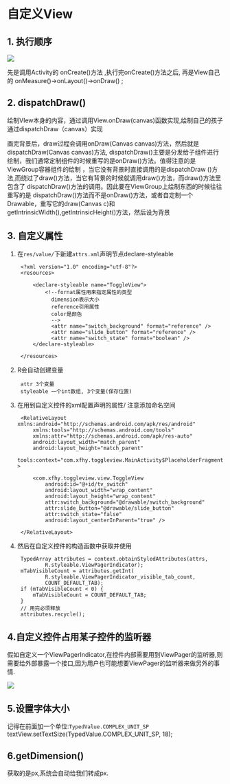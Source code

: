 # 自定义View

## 1. 执行顺序

![](http://olg7c0d2n.bkt.clouddn.com/17-5-31/47456363.jpg)

先是调用Activity的 onCreate()方法 ,执行完onCreate()方法之后,
再是View自己的 onMeasure()->onLayout()->onDraw() ;

## 2. dispatchDraw()

绘制VIew本身的内容，通过调用View.onDraw(canvas)函数实现,绘制自己的孩子通过dispatchDraw（canvas）实现

画完背景后，draw过程会调用onDraw(Canvas canvas)方法，然后就是dispatchDraw(Canvas canvas)方法,
dispatchDraw()主要是分发给子组件进行绘制，我们通常定制组件的时候重写的是onDraw()方法。值得注意的是ViewGroup容器组件的绘制
，当它没有背景时直接调用的是dispatchDraw ()方法,而绕过了draw()方法，当它有背景的时候就调用draw()方法，而draw()方法里包含了
dispatchDraw()方法的调用。因此要在ViewGroup上绘制东西的时候往往重写的是
dispatchDraw()方法而不是onDraw()方法，或者自定制一个Drawable，重写它的draw(Canvas c)和getIntrinsicWidth(),getIntrinsicHeight()方法，然后设为背景


## 3. 自定义属性

1. 在`res/value/`下新建`attrs.xml`声明节点declare-styleable

		<?xml version="1.0" encoding="utf-8"?>
		<resources>
		    
		    <declare-styleable name="ToggleView">
		        <!--fornat属性用来指定属性的类型
			      dimension表示大小
			      reference引用属性
			      color是颜色
			      -->
			      <attr name="switch_background" format="reference" />
			      <attr name="slide_button" format="reference" />
			      <attr name="switch_state" format="boolean" />
		    </declare-styleable>
		    
		</resources>

2. R会自动创建变量

		attr 3个变量
		styleable 一个int数组, 3个变量(保存位置)

3. 在用到自定义控件的xml配置声明的属性/ 注意添加命名空间
	
	    <RelativeLayout xmlns:android="http://schemas.android.com/apk/res/android"
		    xmlns:tools="http://schemas.android.com/tools"
			xmlns:attr="http://schemas.android.com/apk/res-auto"
		    android:layout_width="match_parent"
		    android:layout_height="match_parent"
		    tools:context="com.xfhy.toggleview.MainActivity$PlaceholderFragment" >
		
		    <com.xfhy.toggleview.view.ToggleView
		        android:id="@+id/tv_switch"
		        android:layout_width="wrap_content"
		        android:layout_height="wrap_content"
		        attr:switch_background="@drawable/switch_background"
		        attr:slide_button="@drawable/slide_button"
		        attr:switch_state="false"
		        android:layout_centerInParent="true" />
		
		</RelativeLayout>
4. 然后在自定义控件的构造函数中获取并使用

		TypedArray attributes = context.obtainStyledAttributes(attrs,
                R.styleable.ViewPagerIndicator);
        mTabVisibleCount = attributes.getInt(
                R.styleable.ViewPagerIndicator_visible_tab_count,
                COUNT_DEFAULT_TAB);
        if (mTabVisibleCount < 0) {
            mTabVisibleCount = COUNT_DEFAULT_TAB;
        }
        // 用完必须释放
        attributes.recycle();

## 4.自定义控件占用某子控件的监听器

假如自定义一个ViewPagerIndicator,在控件内部需要用到ViewPager的监听器,则需要给外部暴露一个接口,因为用户也可能想要ViewPager的监听器来做另外的事情.

![](http://olg7c0d2n.bkt.clouddn.com/17-6-6/78542851.jpg)

## 5.设置字体大小

记得在前面加一个单位:`TypedValue.COMPLEX_UNIT_SP`
textView.setTextSize(TypedValue.COMPLEX_UNIT_SP, 18);

## 6.getDimension() 

获取的是px,系统会自动给我们转成px.

